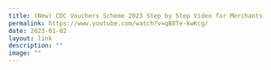 ```yaml
---
title: (New) CDC Vouchers Scheme 2023 Step by Step Video for Merchants in Malay
permalink: https://www.youtube.com/watch?v=qB8Te-kwKcg/
date: 2023-01-02
layout: link
description: ""
image: ""
---
```



